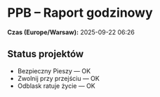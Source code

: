 # PPB – Raport godzinowy
**Czas (Europe/Warsaw):** 2025-09-22 06:26

## Status projektów
- Bezpieczny Pieszy — OK
- Zwolnij przy przejściu — OK
- Odblask ratuje życie — OK

